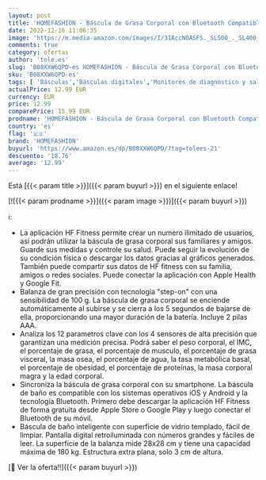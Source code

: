 ```yaml
---
layout: post
title: 'HOMEFASHION - Báscula de Grasa Corporal con Bluetooth Compatible con iOS y Android  Báscula de Baño Digital Inteligente  Medidor de Peso Corporal  IMC  Masa Muscular  Grasa Corporal  Agua  Masa Osea  Color Negro'
date: 2022-12-16 11:06:35
image: 'https://m.media-amazon.com/images/I/31AccNOASFS._SL500_._SL400_.jpg'
comments: true
category: ofertas
author: 'tole.es'
slug: 'B08XXW6QPD-es HOMEFASHION - Báscula de Grasa Corporal con Bluetooth...'
sku: 'B08XXW6QPD-es'
tags: [ 'Básculas','Básculas digitales','Monitores de diagnóstico y salud','Salud y cuidado personal','Suministros y equipamiento médico','android','homefashion','🇪🇸', ]
actualPrice: 12.99 EUR
currency: EUR
price: 12.99
comparePrice: 15.99 EUR
prodname: 'HOMEFASHION - Báscula de Grasa Corporal con Bluetooth Compatible con iOS y Android  Báscula de Baño Digital Inteligente  Medidor de Peso Corporal  IMC  Masa Muscular  Grasa Corporal  Agua  Masa Osea  Color Negro'
country: 'es'
flag: '🇪🇸'
brand: 'HOMEFASHION'
buyurl: 'https://www.amazon.es/dp/B08XXW6QPD/?tag=tolees-21'
descuento: '18.76'
average: '12.99'
---
```


Está [{{< param title >}}]({{< param buyurl >}}) en el siguiente enlace!

[![{{< param prodname >}}]({{< param image >}})]({{< param buyurl >}})

ℹ️:

- La aplicación HF Fitness permite crear un numero ilimitado de usuarios, así podrán utilizar la báscula de grasa corporal sus familiares y amigos. Guarde sus medidas y controle su salud. Puede seguir la evolución de su condición física o descargar los datos gracias al gráficos generados. También puede compartir sus datos de HF fitness con su familia, amigos o redes sociales. Puede conectar la aplicación con Apple Health y Google Fit.
- Balanza de gran precisión con tecnología "step-on" con una sensibilidad de 100 g. La báscula de grasa corporal se enciende automáticamente al subirse y se cierra a los 5 segundos de bajarse de ella, proporcionando una mayor duración de la batería. Incluye 2 pilas AAA.
- Analiza los 12 parametros clave con los 4 sensores de alta precisión que garantizan una medición precisa. Podrá saber el peso corporal, el IMC, el porcentaje de grasa, el porcentaje de musculo, el porcentaje de grasa visceral, la masa osea, el porcentaje de agua, la tasa metabólica basal, el porcentaje de obesidad, el porcentaje de proteínas, la masa corporal magra y la edad corporal.
- Sincroniza la báscula de grasa corporal con su smartphone. La báscula de baño es compatible con los sistemas operativos iOS y Android y la tecnología Bluetooth. Primero debe descargar la aplicación HF Fitness de forma gratuita desde Apple Store o Google Play y luego conectar el Bluetooth de su móvil.
- Báscula de baño inteligente con superficie de vidrio templado, fácil de limpiar. Pantalla digital retroiluminada con números grandes y fáciles de leer. La superficie de la balanza mide 28x28 cm y tiene una capacidad máxima de 180 kg. Estructura extra plana, solo 3 cm de altura.

[🛒 Ver la oferta!!]({{< param buyurl >}})
